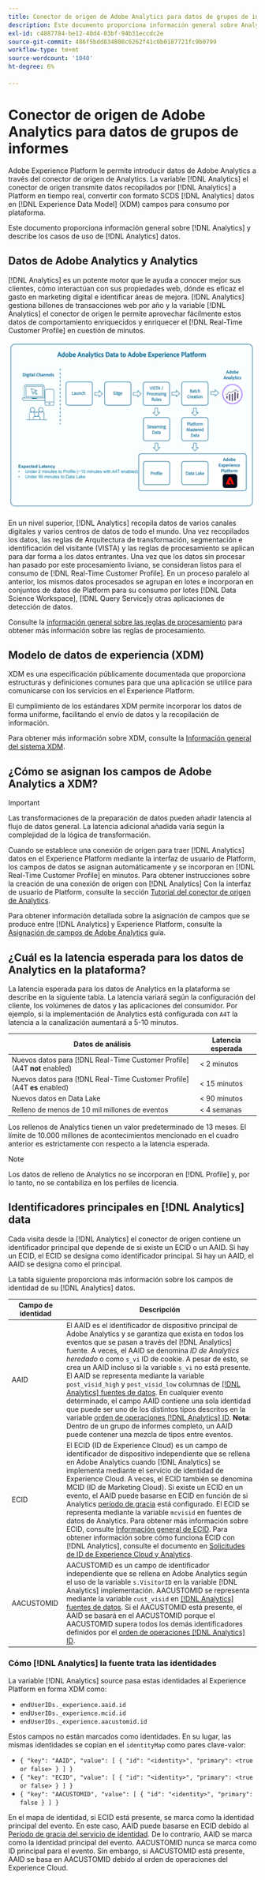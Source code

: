 ```yaml
---
title: Conector de origen de Adobe Analytics para datos de grupos de informes
description: Este documento proporciona información general sobre Analytics y describe los casos de uso de los datos de Analytics.
exl-id: c4887784-be12-40d4-83bf-94b31eccdc2e
source-git-commit: 486f5bdd834808c6262f41c0b0187721fc9b0799
workflow-type: tm+mt
source-wordcount: '1040'
ht-degree: 6%

---
```


# Conector de origen de Adobe Analytics para datos de grupos de informes

Adobe Experience Platform le permite introducir datos de Adobe Analytics a través del conector de origen de Analytics. La variable [!DNL Analytics] el conector de origen transmite datos recopilados por [!DNL Analytics] a Platform en tiempo real, convertir con formato SCDS [!DNL Analytics] datos en [!DNL Experience Data Model] (XDM) campos para consumo por plataforma.

Este documento proporciona información general sobre [!DNL Analytics] y describe los casos de uso de [!DNL Analytics] datos.

## Datos de Adobe Analytics y Analytics

[!DNL Analytics] es un potente motor que le ayuda a conocer mejor sus clientes, cómo interactúan con sus propiedades web, dónde es eficaz el gasto en marketing digital e identificar áreas de mejora. [!DNL Analytics] gestiona billones de transacciones web por año y la variable [!DNL Analytics] el conector de origen le permite aprovechar fácilmente estos datos de comportamiento enriquecidos y enriquecer el [!DNL Real-Time Customer Profile] en cuestión de minutos.

![Gráfico que ilustra el recorrido de datos de distintas aplicaciones de Adobe, incluida Adobe Analytics.](./images/analytics-data-experience-platform.png)

En un nivel superior, [!DNL Analytics] recopila datos de varios canales digitales y varios centros de datos de todo el mundo. Una vez recopilados los datos, las reglas de Arquitectura de transformación, segmentación e identificación del visitante (VISTA) y las reglas de procesamiento se aplican para dar forma a los datos entrantes. Una vez que los datos sin procesar han pasado por este procesamiento liviano, se consideran listos para el consumo de [!DNL Real-Time Customer Profile]. En un proceso paralelo al anterior, los mismos datos procesados se agrupan en lotes e incorporan en conjuntos de datos de Platform para su consumo por lotes [!DNL Data Science Workspace], [!DNL Query Service]y otras aplicaciones de detección de datos.

Consulte la [información general sobre las reglas de procesamiento](https://experienceleague.adobe.com/docs/analytics/admin/admin-tools/processing-rules/processing-rules.html) para obtener más información sobre las reglas de procesamiento.

## Modelo de datos de experiencia (XDM)

XDM es una especificación públicamente documentada que proporciona estructuras y definiciones comunes para que una aplicación se utilice para comunicarse con los servicios en el Experience Platform.

El cumplimiento de los estándares XDM permite incorporar los datos de forma uniforme, facilitando el envío de datos y la recopilación de información.

Para obtener más información sobre XDM, consulte la [Información general del sistema XDM](../../../xdm/home.md).

## ¿Cómo se asignan los campos de Adobe Analytics a XDM?

>[!IMPORTANT]
>
>Las transformaciones de la preparación de datos pueden añadir latencia al flujo de datos general. La latencia adicional añadida varía según la complejidad de la lógica de transformación.

Cuando se establece una conexión de origen para traer [!DNL Analytics] datos en el Experience Platform mediante la interfaz de usuario de Platform, los campos de datos se asignan automáticamente y se incorporan en [!DNL Real-Time Customer Profile] en minutos. Para obtener instrucciones sobre la creación de una conexión de origen con [!DNL Analytics] Con la interfaz de usuario de Platform, consulte la sección [Tutorial del conector de origen de Analytics](../../tutorials/ui/create/adobe-applications/analytics.md).

Para obtener información detallada sobre la asignación de campos que se produce entre [!DNL Analytics] y Experience Platform, consulte la [Asignación de campos de Adobe Analytics](./mapping/analytics.md) guía.

## ¿Cuál es la latencia esperada para los datos de Analytics en la plataforma?

La latencia esperada para los datos de Analytics en la plataforma se describe en la siguiente tabla. La latencia variará según la configuración del cliente, los volúmenes de datos y las aplicaciones del consumidor. Por ejemplo, si la implementación de Analytics está configurada con `A4T` la latencia a la canalización aumentará a 5-10 minutos.

| Datos de análisis | Latencia esperada |
| -------------- | ---------------- |
| Nuevos datos para [!DNL Real-Time Customer Profile] (A4T **not** enabled) | &lt; 2 minutos |
| Nuevos datos para [!DNL Real-Time Customer Profile] (A4T **es** enabled) | &lt; 15 minutos |
| Nuevos datos en Data Lake | &lt; 90 minutos |
| Relleno de menos de 10 mil millones de eventos | &lt; 4 semanas |

Los rellenos de Analytics tienen un valor predeterminado de 13 meses. El límite de 10.000 millones de acontecimientos mencionado en el cuadro anterior es estrictamente con respecto a la latencia esperada.

>[!NOTE]
>
>Los datos de relleno de Analytics no se incorporan en [!DNL Profile] y, por lo tanto, no se contabiliza en los perfiles de licencia.

## Identificadores principales en [!DNL Analytics] data

Cada visita desde la [!DNL Analytics] el conector de origen contiene un identificador principal que depende de si existe un ECID o un AAID. Si hay un ECID, el ECID se designa como identificador principal. Si hay un AAID, el AAID se designa como el principal.

La tabla siguiente proporciona más información sobre los campos de identidad de su [!DNL Analytics] datos.

| Campo de identidad | Descripción |
| --- | --- |
| AAID | El AAID es el identificador de dispositivo principal de Adobe Analytics y se garantiza que exista en todos los eventos que se pasan a través del [!DNL Analytics] fuente. A veces, el AAID se denomina *ID de Analytics heredado* o como `s_vi` ID de cookie. A pesar de esto, se crea un AAID incluso si la variable `s_vi` no está presente. El AAID se representa mediante la variable `post_visid_high` y `post_visid_low` columnas de [[!DNL Analytics] fuentes de datos](https://experienceleague.adobe.com/docs/analytics/export/analytics-data-feed/data-feed-contents/datafeeds-reference.html?lang=es). En cualquier evento determinado, el campo AAID contiene una sola identidad que puede ser uno de los distintos tipos descritos en la variable [orden de operaciones [!DNL Analytics] ID](https://experienceleague.adobe.com/docs/id-service/using/reference/analytics-reference/analytics-order-of-operations.html). **Nota**: Dentro de un grupo de informes completo, un AAID puede contener una mezcla de tipos entre eventos. |
| ECID | El ECID (ID de Experience Cloud) es un campo de identificador de dispositivo independiente que se rellena en Adobe Analytics cuando [!DNL Analytics] se implementa mediante el servicio de identidad de Experience Cloud. A veces, el ECID también se denomina MCID (ID de Marketing Cloud). Si existe un ECID en un evento, el AAID puede basarse en ECID en función de si Analytics [período de gracia](https://experienceleague.adobe.com/docs/id-service/using/reference/analytics-reference/grace-period.html) está configurado. El ECID se representa mediante la variable `mcvisid` en fuentes de datos de Analytics. Para obtener más información sobre ECID, consulte [Información general de ECID](../../../identity-service/ecid.md). Para obtener información sobre cómo funciona ECID con [!DNL Analytics], consulte el documento en [Solicitudes de ID de Experience Cloud y Analytics](https://experienceleague.adobe.com/docs/id-service/using/reference/analytics-reference/legacy-analytics.html?lang=es). |
| AACUSTOMID | AACUSTOMID es un campo de identificador independiente que se rellena en Adobe Analytics según el uso de la variable `s.VisitorID` en la variable [!DNL Analytics] implementación. AACUSTOMID se representa mediante la variable `cust_visid` en [[!DNL Analytics] fuentes de datos](https://experienceleague.adobe.com/docs/analytics/export/analytics-data-feed/data-feed-contents/datafeeds-reference.html?lang=es). Si el AACUSTOMID está presente, el AAID se basará en el AACUSTOMID porque el AACUSTOMID supera todos los demás identificadores definidos por el [orden de operaciones [!DNL Analytics] ID](https://experienceleague.adobe.com/docs/id-service/using/reference/analytics-reference/analytics-order-of-operations.html). |

### Cómo [!DNL Analytics] la fuente trata las identidades

La variable [!DNL Analytics] source pasa estas identidades al Experience Platform en forma XDM como:

* `endUserIDs._experience.aaid.id`
* `endUserIDs._experience.mcid.id`
* `endUserIDs._experience.aacustomid.id`

Estos campos no están marcados como identidades. En su lugar, las mismas identidades se copian en el `identityMap` como pares clave-valor:

* `{ "key": "AAID", "value": [ { "id": "<identity>", "primary": <true or false> } ] }`
* `{ "key": "ECID", "value": [ { "id": "<identity>", "primary": <true or false> } ] }`
* `{ "key": "AACUSTOMID", "value": [ { "id": "<identity>", "primary": false } ] }`

En el mapa de identidad, si ECID está presente, se marca como la identidad principal del evento. En este caso, AAID puede basarse en ECID debido al [Período de gracia del servicio de identidad](https://experienceleague.adobe.com/docs/id-service/using/reference/analytics-reference/grace-period.html). De lo contrario, AAID se marca como la identidad principal del evento. AACUSTOMID nunca se marca como ID principal para el evento. Sin embargo, si AACUSTOMID está presente, AAID se basa en AACUSTOMID debido al orden de operaciones del Experience Cloud.